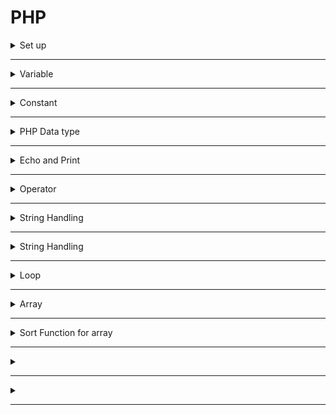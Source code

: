 # PHP
<!-- 
================================================================
============================ Set up ============================ 
================================================================
-->
<details>
  <summary>Set up </summary>
  <ul>
    <li> <a href="http://php.net/downloads.php">Download PHP</a> at - http://php.net/downloads.php <br></li>
    <li> <a href="https://www.apachelounge.com/download/">Download apache</a> at - https://www.apachelounge.com/download/ <br></li>
    <li> <a href="https://www.python.org/downloads/">Download python</a> at - https://www.python.org/downloads/ <br></li>
    <li> <a href="https://www.mysql.com/downloads/">Download mySQL</a> at - https://www.mysql.com/downloads/ <br></li>
    <li>Change file</li>
  </ul>
   
</details>

- - - -

<!-- 
================================================================
=========================== Variable =========================== 
================================================================
-->

<details>
  <summary>Variable</summary>
  
  ```
  $x = 5;
  ```
  - Start with $
  - Name:
    - Must start with a leter or underscore
    - Cannot start with number
    - Only contain A-z, 0-9, and _
    - Case sensitive
   
  - Scope:
    - Local
      - Declair inside a function
      - Work only in the function
      
      ```
      function test() {
        $x = 15;
        echo "x = $x";
      }
      ```
      
      - Static: 
        - Value of variable won't be delete when function call done
      
        ```
        function myTest() {

          static $x = 0;
          echo $x;
          $x++;
        }

        myTest(); // result 0
        myTest(); // result 1
        myTest(); // result 2
        ```
      
    - Global
      - Declair outside any function
      - Work anywhere in php scope
     
       ```
       <?php
          $x = 5; // global scope

          function myTest() {
              // using x inside this function will generate an error
              echo "<p>Variable x inside function is: $x</p>";
          } 
          myTest();

          echo "<p>Variable x outside function is: $x</p>";
       ?>
       ```


    - Supper Global
      - https://www.w3schools.com/php/php_superglobals.asp
      - $GLOBALS: access global variables from anywhere in the PHP script (also from within functions or methods).
      - $_SERVER: holds information about headers, paths, and script locations
      - $_REQUEST: collect data after submitting an HTML form
      - $_POST: collect form data after submitting an HTML form with method="post". Also widely used to pass variables</li>
      - $_GET: collect form data after submitting an HTML form with method="get". Also collect data sent in the URL</li>
      - $_FILES
      - $_ENV
      - $_COOKIE
      - $_SESSION
</details>


- - - - - - - -


<!-- 
================================================================
=========================== Constant ===========================
================================================================
-->

<details>
  <summary>Constant</summary>
  
  ```
  define(name, value, case-insensitive) 
  ```  
  - name: Specifies the name of the constant
  - value: Specifies the value of the constant
  - Case-insensitive: Specifies whether the constant name should be case-insensitive. Default is false
  - Constants are automatically global and can be used across the entire script.
</details>

- - - -

<!-- 
================================================================
========================= PHP Data type ========================
================================================================
-->

<details>
  <summary>PHP Data type</summary>
  
  - String
  - Integer
  - Float (floating point numbers - also called double)
  - Boolean
  - Array
  - Object
  - NULL
  - Resource

</details>

- - - -

<!-- 
================================================================
======================== Echo and Print ========================
================================================================
-->

<details>
  <summary>Echo and Print</summary>
  
  - Echo and Print use to output data to the screen
  - Echo
    - Has no return value
    - Can take multiple parameters
    - Faster than print
    
    ```
    <?php
      $a = 5;
      echo "Double quote : a = \$a = $a <br>";          //  Double quote : a = $a = 5 
      echo 'Single quote : a = $a = $a <br>';           //  Single quote : a = $a = $a  <-- print out character, does not regconize variable
      echo "Double quote .\$a: a = $a = ".$a."<br>";    //  Double quote .$a: a = 5 = 5
      echo 'Single quote .$a: a = $a = '.$a . '<br>';   //  Single quote .$a: a = $a = 5
    ?>
    ```
  - Print
    - Has a return value of 1 so it can be used in expressions
    - Can take one argument
    
    ```
    <?php
      $a = 5;
      print "Double quote : a = \$a = $a <br>";         //  Double quote : a = $a = 5 
      print 'Single quote : a = $a = $a <br>';          //  Single quote : a = $a = $a 
      print "Double quote .{$a}: a = $a = ".$a."<br>";  //  Double quote .5: a = 5 = 5
      print 'Single quote .$a: a = $a = '.$a . '<br>';  //  Single quote .$a: a = $a = 5
    ?>
    ```
  
</details>

- - - -

<!-- 
================================================================
=========================== Operator ===========================
================================================================
-->

<details>
  <summary>Operator</summary>
  
Operator      |               | Function        |Comparison    | 
------------- | ------------- | -------------   | -------------|
"+"           | +=            | Add             | != , <> , !==
"-"           | -=            | Subtract        | == , ===
"*"           | *=            | Multiple        | > , >= , >==
**            | **=           | Power           | < , <= , <==
/             | /=            | Divide          | max "=": check type
%             | %=            | Mod             
.             | .=            | Concatenate string  |
  
</details>

- - - -

<!-- 
================================================================
======================= String Handling ========================
================================================================
-->

<details>
  <summary>String Handling</summary>

</details>

- - - -

<!-- 
================================================================
=========================== Constant ===========================
================================================================
-->

<details>

  <summary>String Handling</summary>
  <details>
    <summary>strlen </summary>
    
   this is the code  
    
  </details>
  
  <details>
    <summary>str_word_count </summary>
  </details>
  
  <details>
    <summary>strrev </summary>
  </details>
  
  <details>
    <summary>a</summary>
  </details>
  
  <details>
    <summary>a</summary>
  </details>
  
  <details>
    <summary>a</summary>
  </details>
  
  <details>
    <summary>a</summary>
  </details>
</details>

- - - -

<!-- 
================================================================
=========================== Loop ===========================
================================================================
-->

<details>
  <summary>Loop</summary>
</details>


- - - -

<!-- 
================================================================
=========================== Array ===========================
================================================================
-->

<details>
  <summary>Array</summary>
</details>

- - - -

<!-- 
================================================================
=========================== sortArray() ===========================
================================================================
-->

<details>
  <summary>Sort Function for array</summary>
  
 ```sort() ``` - sort arrays in ascending order
 
 ```rsort()``` - sort arrays in descending order
 
 ```asort()``` - sort associative arrays in ascending order, according to the value
 
 ```ksort()``` - sort associative arrays in ascending order, according to the key
 
</details>

- - - -

<!-- 
================================================================
=========================== Constant ===========================
================================================================
-->

<details>
  <summary></summary>
</details>

- - - -

<!-- 
================================================================
=========================== Constant ===========================
================================================================
-->

<details>
  <summary></summary>
</details>

- - - -





